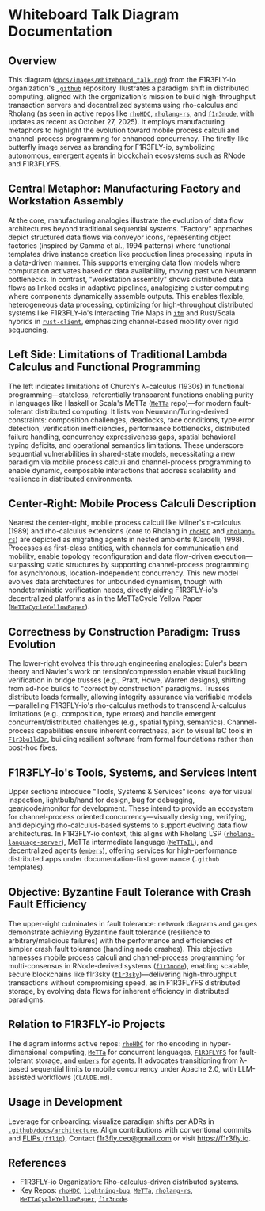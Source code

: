 # Whiteboard Talk Diagram Documentation

## Overview

This diagram ([`docs/images/Whiteboard_talk.png`](https://github.com/F1R3FLY-io/.github/blob/master/docs/images/Whiteboard_talk.png)) from the F1R3FLY-io organization's [`.github`](https://github.com/F1R3FLY-io/.github) repository illustrates a paradigm shift in distributed computing, aligned with the organization's mission to build high-throughput transaction servers and decentralized systems using rho-calculus and Rholang (as seen in active repos like [`rhoHDC`](https://github.com/F1R3FLY-io/rhoHDC), [`rholang-rs`](https://github.com/F1R3FLY-io/rholang-rs), and [`f1r3node`](https://github.com/F1R3FLY-io/f1r3node), with updates as recent as October 27, 2025). It employs manufacturing metaphors to highlight the evolution toward mobile process calculi and channel-process programming for enhanced concurrency. The firefly-like butterfly image serves as branding for F1R3FLY-io, symbolizing autonomous, emergent agents in blockchain ecosystems such as RNode and F1R3FLYFS.

## Central Metaphor: Manufacturing Factory and Workstation Assembly

At the core, manufacturing analogies illustrate the evolution of data flow architectures beyond traditional sequential systems. "Factory" approaches depict structured data flows via conveyor icons, representing object factories (inspired by Gamma et al., 1994 patterns) where functional templates drive instance creation like production lines processing inputs in a data-driven manner. This supports emerging data flow models where computation activates based on data availability, moving past von Neumann bottlenecks. In contrast, "workstation assembly" shows distributed data flows as linked desks in adaptive pipelines, analogizing cluster computing where components dynamically assemble outputs. This enables flexible, heterogeneous data processing, optimizing for high-throughput distributed systems like F1R3FLY-io's Interacting Trie Maps in [`itm`](https://github.com/F1R3FLY-io/itm) and Rust/Scala hybrids in [`rust-client`](https://github.com/F1R3FLY-io/rust-client), emphasizing channel-based mobility over rigid sequencing.

## Left Side: Limitations of Traditional Lambda Calculus and Functional Programming

The left indicates limitations of Church's λ-calculus (1930s) in functional programming—stateless, referentially transparent functions enabling purity in languages like Haskell or Scala's MeTTa ([`MeTTa`](https://github.com/F1R3FLY-io/MeTTa) repo)—for modern fault-tolerant distributed computing. It lists von Neumann/Turing-derived constraints: composition challenges, deadlocks, race conditions, type error detection, verification inefficiencies, performance bottlenecks, distributed failure handling, concurrency expressiveness gaps, spatial behavioral typing deficits, and operational semantics limitations. These underscore sequential vulnerabilities in shared-state models, necessitating a new paradigm via mobile process calculi and channel-process programming to enable dynamic, composable interactions that address scalability and resilience in distributed environments.

## Center-Right: Mobile Process Calculi Description

Nearest the center-right, mobile process calculi like Milner's π-calculus (1989) and rho-calculus extensions (core to Rholang in [`rhoHDC`](https://github.com/F1R3FLY-io/rhoHDC) and [`rholang-rs`](https://github.com/F1R3FLY-io/rholang-rs)) are depicted as migrating agents in nested ambients (Cardelli, 1998). Processes as first-class entities, with channels for communication and mobility, enable topology reconfiguration and data flow-driven execution—surpassing static structures by supporting channel-process programming for asynchronous, location-independent concurrency. This new model evolves data architectures for unbounded dynamism, though with nondeterministic verification needs, directly aiding F1R3FLY-io's decentralized platforms as in the MeTTaCycle Yellow Paper ([`MeTTaCycleYellowPaper`](https://github.com/F1R3FLY-io/MeTTaCycleYellowPaper)).

## Correctness by Construction Paradigm: Truss Evolution

The lower-right evolves this through engineering analogies: Euler's beam theory and Navier's work on tension/compression enable visual buckling verification in bridge trusses (e.g., Pratt, Howe, Warren designs), shifting from ad-hoc builds to "correct by construction" paradigms. Trusses distribute loads formally, allowing integrity assurance via verifiable models—paralleling F1R3FLY-io's rho-calculus methods to transcend λ-calculus limitations (e.g., composition, type errors) and handle emergent concurrent/distributed challenges (e.g., spatial typing, semantics). Channel-process capabilities ensure inherent correctness, akin to visual IaC tools in [`F1r3bu1ld3r`](https://github.com/F1R3FLY-io/F1r3bu1ld3r), building resilient software from formal foundations rather than post-hoc fixes.

## F1R3FLY-io's Tools, Systems, and Services Intent

Upper sections introduce "Tools, Systems & Services" icons: eye for visual inspection, lightbulb/hand for design, bug for debugging, gear/code/monitor for development. These intend to provide an ecosystem for channel-process oriented concurrency—visually designing, verifying, and deploying rho-calculus-based systems to support evolving data flow architectures. In F1R3FLY-io context, this aligns with Rholang LSP ([`rholang-language-server`](https://github.com/F1R3FLY-io/rholang-language-server)), MeTTa intermediate language ([`MeTTaIL`](https://github.com/F1R3FLY-io/MeTTaIL)), and decentralized agents ([`embers`](https://github.com/F1R3FLY-io/embers)), offering services for high-performance distributed apps under documentation-first governance (`.github` templates).

## Objective: Byzantine Fault Tolerance with Crash Fault Efficiency

The upper-right culminates in fault tolerance: network diagrams and gauges demonstrate achieving Byzantine fault tolerance (resilience to arbitrary/malicious failures) with the performance and efficiencies of simpler crash fault tolerance (handling node crashes). This objective harnesses mobile process calculi and channel-process programming for multi-consensus in RNode-derived systems ([`f1r3node`](https://github.com/F1R3FLY-io/f1r3node)), enabling scalable, secure blockchains like f1r3sky ([`f1r3sky`](https://github.com/F1R3FLY-io/f1r3sky))—delivering high-throughput transactions without compromising speed, as in F1R3FLYFS distributed storage, by evolving data flows for inherent efficiency in distributed paradigms.

## Relation to F1R3FLY-io Projects

The diagram informs active repos: [`rhoHDC`](https://github.com/F1R3FLY-io/rhoHDC) for rho encoding in hyper-dimensional computing, [`MeTTa`](https://github.com/F1R3FLY-io/MeTTa) for concurrent languages, [`F1R3FLYFS`](https://github.com/F1R3FLY-io/F1R3FLYFS) for fault-tolerant storage, and [`embers`](https://github.com/F1R3FLY-io/embers) for agents. It advocates transitioning from λ-based sequential limits to mobile concurrency under Apache 2.0, with LLM-assisted workflows (`CLAUDE.md`).

## Usage in Development

Leverage for onboarding: visualize paradigm shifts per ADRs in [`.github/docs/architecture`](https://github.com/F1R3FLY-io/.github/tree/master/docs/architecture). Align contributions with conventional commits and [FLIPs (`fflip`)](https://github.com/F1R3FLY-io/fflip). Contact f1r3fly.ceo@gmail.com or visit https://f1r3fly.io.

## References

- F1R3FLY-io Organization: Rho-calculus-driven distributed systems.
- Key Repos: [`rhoHDC`](https://github.com/F1R3FLY-io/rhoHDC), [`lightning-bug`](https://github.com/F1R3FLY-io/lightning-bug), [`MeTTa`](https://github.com/F1R3FLY-io/MeTTa), [`rholang-rs`](https://github.com/F1R3FLY-io/rholang-rs), [`MeTTaCycleYellowPaper`](https://github.com/F1R3FLY-io/MeTTaCycleYellowPaper), [`f1r3node`](https://github.com/F1R3FLY-io/f1r3node).
